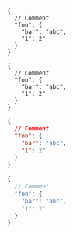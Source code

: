 ```json5
{
  // Comment
  "foo": {
    "bar": "abc",
    "1": 2"
  }
}
```

```hjson
{
  // Comment
  "foo": {
    "bar": "abc",
    "1": 2"
  }
}
```

```json
{
  // Comment
  "foo": {
    "bar": "abc",
    "1": 2"
  }
}
```

```js
{
  // Comment
  "foo": {
    "bar": "abc",
    "1": 2"
  }
}
```
